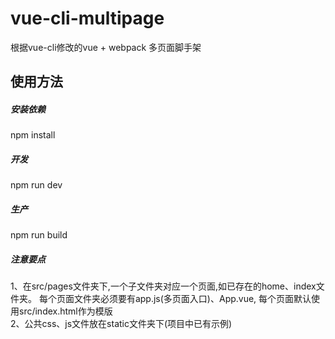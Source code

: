 # vue-cli-multipage
根据vue-cli修改的vue + webpack 多页面脚手架

## 使用方法

##### 安装依赖
npm install

##### 开发
npm run dev

##### 生产
npm run build

##### 注意要点
1、在src/pages文件夹下,一个子文件夹对应一个页面,如已存在的home、index文件夹。
每个页面文件夹必须要有app.js(多页面入口)、App.vue,
每个页面默认使用src/index.html作为模版
<br>2、公共css、js文件放在static文件夹下(项目中已有示例)

